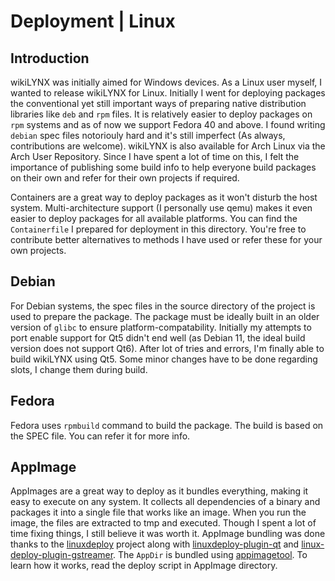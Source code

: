 # Deployment | Linux

## Introduction

wikiLYNX was initially aimed for Windows devices. As a Linux user myself, I wanted to release wikiLYNX for Linux. Initially I went for deploying packages the conventional yet still important ways of preparing native distribution libraries like `deb` and `rpm` files. It is relatively easier to deploy packages on `rpm` systems and as of now we support Fedora 40 and above. I found writing `debian` spec files notoriouly hard and it's still imperfect (As always, contributions are welcome). wikiLYNX is also available for Arch Linux via the Arch User Repository. Since I have spent a lot of time on this, I felt the importance of publishing some build info to help everyone build packages on their own and refer for their own projects if required.

Containers are a great way to deploy packages as it won't disturb the host system. Multi-architecture support (I personally use qemu) makes it even easier to deploy packages for all available platforms. You can find the `Containerfile` I prepared for deployment in this directory. You're free to contribute better alternatives to methods I have used or refer these for your own projects.

## Debian

For Debian systems, the spec files in the source directory of the project is used to prepare the package. The package must be ideally built in an older version of `glibc` to ensure platform-compatability. Initially my attempts to port enable support for Qt5 didn't end well (as Debian 11, the ideal build version does not support Qt6). After lot of tries and errors, I'm finally able to build wikiLYNX using Qt5. Some minor changes have to be done regarding slots, I change them during build.

## Fedora

Fedora uses `rpmbuild` command to build the package. The build is based on the SPEC file. You can refer it for more info.

## AppImage

AppImages are a great way to deploy as it bundles everything, making it easy to execute on any system. It collects all dependencies of a binary and packages it into a single file that works like an image. When you run the image, the files are extracted to tmp and executed. Though I spent a lot of time fixing things, I still believe it was worth it. AppImage bundling was done thanks to the [linuxdeploy](https://github.com/linuxdeploy/linuxdeploy) project along with [linuxdeploy-plugin-qt](https://github.com/linuxdeploy/linuxdeploy-plugin-qt) and [linux-deploy-plugin-gstreamer](https://github.com/linuxdeploy/linuxdeploy-plugin-gstreamer). The `AppDir` is bundled using [appimagetool](https://github.com/AppImage/appimagetool). To learn how it works, read the deploy script in AppImage directory.
